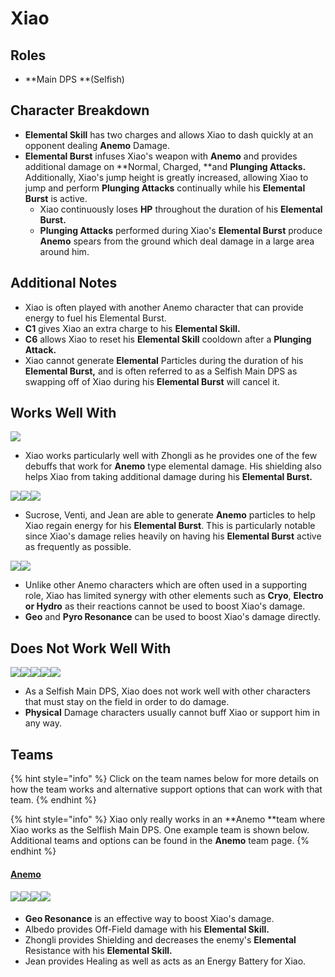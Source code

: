 # Xiao

## Roles

* **Main DPS **(Selfish)

## Character Breakdown

* **Elemental Skill** has two charges and allows Xiao to dash quickly at an opponent dealing **Anemo** Damage.
* **Elemental Burst** infuses Xiao's weapon with **Anemo** and provides additional damage on **Normal, Charged, **and **Plunging Attacks.** Additionally, Xiao's jump height is greatly increased, allowing Xiao to jump and perform **Plunging Attacks** continually while his **Elemental Burst** is active.
  * Xiao continuously loses **HP** throughout the duration of his **Elemental Burst.**
  * **Plunging Attacks** performed during Xiao's **Elemental Burst** produce **Anemo** spears from the ground which deal damage in a large area around him.

## **Additional Notes**

* Xiao is often played with another Anemo character that can provide energy to fuel his Elemental Burst.
* **C1** gives Xiao an extra charge to his **Elemental Skill.**
* **C6** allows Xiao to reset his **Elemental Skill** cooldown after a **Plunging Attack.**
* Xiao cannot generate **Elemental** Particles during the duration of his **Elemental Burst,** and is often referred to as a Selfish Main DPS as swapping off of Xiao during his **Elemental Burst** will cancel it.

## Works Well With

![](../../.gitbook/assets/UI\_AvatarIcon\_Zhongli.png)

* Xiao works particularly well with Zhongli as he provides one of the few debuffs that work for **Anemo** type elemental damage. His shielding also helps Xiao from taking additional damage during his **Elemental Burst.**

![](../../.gitbook/assets/UI\_AvatarIcon\_Sucrose.png)![](../../.gitbook/assets/UI\_AvatarIcon\_Venti.png)![](../../.gitbook/assets/UI\_AvatarIcon\_Jean.png)

* Sucrose, Venti, and Jean are able to generate **Anemo** particles to help Xiao regain energy for his **Elemental Burst**. This is particularly notable since Xiao's damage relies heavily on having his **Elemental Burst** active as frequently as possible.

![](../../.gitbook/assets/Element\_Geo.webp)![](../../.gitbook/assets/Element\_Pyro.webp)

* Unlike other Anemo characters which are often used in a supporting role, Xiao has limited synergy with other elements such as **Cryo**, **Electro or Hydro** as their reactions cannot be used to boost Xiao's damage.
* **Geo** and **Pyro Resonance** can be used to boost Xiao's damage directly.

## Does Not Work Well With

![](../../.gitbook/assets/UI\_AvatarIcon\_Hutao.png)![](../../.gitbook/assets/UI\_AvatarIcon\_Keqing.png)![](../../.gitbook/assets/ui\_avataricon\_tartaglia.png)![](../../.gitbook/assets/UI\_AvatarIcon\_Eula.png)![](../../.gitbook/assets/UI\_AvatarIcon\_Razor.png)

* As a Selfish Main DPS, Xiao does not work well with other characters that must stay on the field in order to do damage.
* **Physical** Damage characters usually cannot buff Xiao or support him in any way.

## Teams

{% hint style="info" %}
Click on the team names below for more details on how the team works and alternative support options that can work with that team.
{% endhint %}

{% hint style="info" %}
Xiao only really works in an **Anemo **team where Xiao works as the Selflish Main DPS. One example team is shown below. Additional teams and options can be found in the **Anemo** team page.
{% endhint %}

#### [Anemo](../../teams/anemo.md)

#### ![](../../.gitbook/assets/UI\_AvatarIcon\_Xiao.png)![](../../.gitbook/assets/UI\_AvatarIcon\_Albedo.png)![](../../.gitbook/assets/UI\_AvatarIcon\_Zhongli.png)![](../../.gitbook/assets/UI\_AvatarIcon\_Jean.png)

* **Geo Resonance** is an effective way to boost Xiao's damage.
* Albedo provides Off-Field damage with his **Elemental Skill.**
* Zhongli provides Shielding and decreases the enemy's **Elemental** Resistance with his **Elemental Skill.**
* Jean provides Healing as well as acts as an Energy Battery for Xiao.
